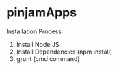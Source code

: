 # pinjamApps
Installation Process : 
1. Install Node.JS
2. Install Dependencies (npm install)
3. grunt (cmd command)
